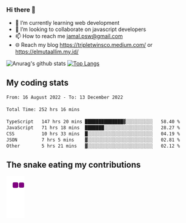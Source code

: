 ### Hi there 👋

<!--
**padepokanpenguin/padepokanpenguin** is a ✨ _special_ ✨ repository because its `README.md` (this file) appears on your GitHub profile.
-->

- 🌱 I’m currently learning  web development
- 👯 I’m looking to collaborate on javascript developers
- 📫 How to reach me jamal.psw@gmail.com
- 🌐 Reach my blog https://tripletwinsco.medium.com/ or https://elmutaallim.my.id/

![Anurag's github stats](https://github-readme-stats.vercel.app/api?username=padepokanpenguin&count_private=true&disable_animations=false&show_icons=true&theme=default)
[![Top Langs](https://github-readme-stats.vercel.app/api/top-langs/?username=padepokanpenguin&theme=default&layout=compact)](https://github.com/padepokanpenguin)

## My coding stats

<!--START_SECTION:waka-->

```text
From: 16 August 2022 - To: 13 December 2022

Total Time: 252 hrs 16 mins

TypeScript   147 hrs 20 mins ██████████████▓░░░░░░░░░░   58.40 %
JavaScript   71 hrs 18 mins  ███████░░░░░░░░░░░░░░░░░░   28.27 %
CSS          10 hrs 33 mins  █░░░░░░░░░░░░░░░░░░░░░░░░   04.19 %
JSON         7 hrs 5 mins    ▓░░░░░░░░░░░░░░░░░░░░░░░░   02.81 %
Other        5 hrs 21 mins   ▓░░░░░░░░░░░░░░░░░░░░░░░░   02.12 %
```

<!--END_SECTION:waka-->


## The snake eating my contributions
![snake gif](https://github.com/padepokanpenguin/padepokanpenguin/blob/output/github-contribution-grid-snake.gif)
